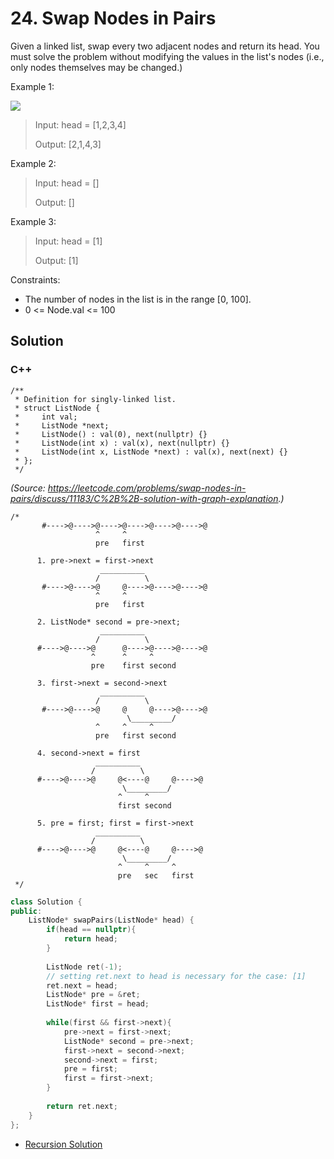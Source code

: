 # 24. Swap Nodes in Pairs

Given a linked list, swap every two adjacent nodes and return its head. You must solve the problem without modifying the values in the list's nodes (i.e., only nodes themselves may be changed.) 

Example 1:

![](https://assets.leetcode.com/uploads/2020/10/03/swap_ex1.jpg)

> Input: head = [1,2,3,4]
> 
> Output: [2,1,4,3]

Example 2:

> Input: head = []
> 
> Output: []

Example 3:

> Input: head = [1]
> 
> Output: [1]

Constraints:

* The number of nodes in the list is in the range [0, 100].
* 0 <= Node.val <= 100

## Solution

### C++

    /**
     * Definition for singly-linked list.
     * struct ListNode {
     *     int val;
     *     ListNode *next;
     *     ListNode() : val(0), next(nullptr) {}
     *     ListNode(int x) : val(x), next(nullptr) {}
     *     ListNode(int x, ListNode *next) : val(x), next(next) {}
     * };
     */

*(Source: https://leetcode.com/problems/swap-nodes-in-pairs/discuss/11183/C%2B%2B-solution-with-graph-explanation.)*
    
    /*
           #---->@---->@---->@---->@---->@---->@
                       ^     ^
                       pre   first

          1. pre->next = first->next
                        __________
                       /          \
           #---->@---->@     @---->@---->@---->@
                       ^     ^
                       pre   first

          2. ListNode* second = pre->next;
                        __________
                       /          \
          #---->@---->@      @---->@---->@---->@
                      ^      ^     ^
                      pre    first second

          3. first->next = second->next
                        __________
                       /          \
           #---->@---->@     @     @---->@---->@
                              \_________/
                       ^     ^     ^
                       pre   first second

          4. second->next = first
                       __________
                      /          \
          #---->@---->@     @<----@     @---->@
                             \_________/
                            ^     ^
                            first second

          5. pre = first; first = first->next
                       __________
                      /          \
          #---->@---->@     @<----@     @---->@
                             \_________/
                            ^     ^     ^
                            pre   sec   first
     */     
     
```C++
class Solution {
public:
    ListNode* swapPairs(ListNode* head) {
        if(head == nullptr){
            return head;
        }    
        
        ListNode ret(-1);
        // setting ret.next to head is necessary for the case: [1]
        ret.next = head;
        ListNode* pre = &ret;
        ListNode* first = head;
        
        while(first && first->next){
            pre->next = first->next;
            ListNode* second = pre->next;
            first->next = second->next;
            second->next = first;
            pre = first;
            first = first->next;
        }
        
        return ret.next;
    }
};
```

* [Recursion Solution](../recursion/24.-swap-nodes-in-pairs.md)
